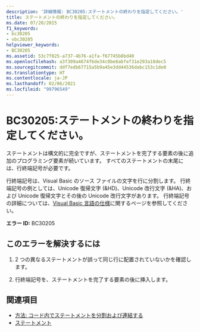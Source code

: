 ```yaml
---
description: '詳細情報: BC30205:ステートメントの終わりを指定してください。'
title: ステートメントの終わりを指定してください。
ms.date: 07/20/2015
f1_keywords:
- bc30205
- vbc30205
helpviewer_keywords:
- BC30205
ms.assetid: 53c7f825-a737-4b76-a1fa-f67745b8bd40
ms.openlocfilehash: a3f309a4674f6de34c0be8abfef31e293a10dec5
ms.sourcegitcommit: ddf7edb67715a5b9a45e3dd44536dabc153c1de0
ms.translationtype: HT
ms.contentlocale: ja-JP
ms.lasthandoff: 02/06/2021
ms.locfileid: "99796549"
---
```

# <a name="bc30205-end-of-statement-expected"></a>BC30205:ステートメントの終わりを指定してください。

ステートメントは構文的に完全ですが、ステートメントを完了する要素の後に追加のプログラミング要素が続いています。 すべてのステートメントの末尾には、行終端記号が必要です。

 行終端記号は、Visual Basic のソース ファイルの文字を行に分割します。 行終端記号の例としては、Unicode 復帰文字 (&HD)、Unicode 改行文字 (&HA)、および Unicode 復帰文字とその後の Unicode 改行文字があります。 行終端記号の詳細については、[Visual Basic 言語の仕様](~/_vblang/spec/lexical-grammar.md#line-terminators)に関するページを参照してください。

 **エラー ID:** BC30205

## <a name="to-correct-this-error"></a>このエラーを解決するには

1. 2 つの異なるステートメントが誤って同じ行に配置されていないかを確認します。

2. 行終端記号を、ステートメントを完了する要素の後に挿入します。

## <a name="see-also"></a>関連項目

- [方法: コード内でステートメントを分割および連結する](../../programming-guide/program-structure/how-to-break-and-combine-statements-in-code.md)
- [ステートメント](../../programming-guide/language-features/statements.md)
